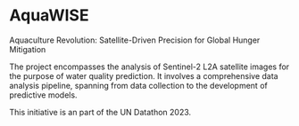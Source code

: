 # AquaWISE
Aquaculture Revolution: Satellite-Driven  Precision for Global Hunger Mitigation

The project encompasses the analysis of Sentinel-2 L2A satellite images for the purpose of water quality prediction. It involves a comprehensive data analysis pipeline, spanning from data collection to the development of predictive models.

This initiative is an part of the UN Datathon 2023.
